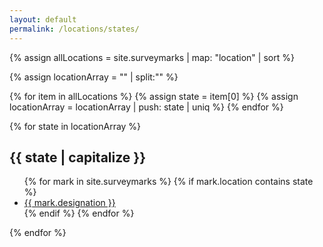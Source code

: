 ```yaml
---
layout: default
permalink: /locations/states/
---
```


{% assign allLocations = site.surveymarks | map: "location" | sort %}

{% assign locationArray = "" | split:"" %}

{% for item in allLocations %}
  {% assign state = item[0] %}
  {% assign locationArray = locationArray | push: state | uniq %}
{% endfor %}

{% for state in locationArray %}
  <h2 id="{{ state | slugify }}">{{ state | capitalize }}</h2>
  <ul>
  {% for mark in site.surveymarks %}
    {% if mark.location contains state %}
    <li><a href="{{mark.url}}">{{ mark.designation }}</a></li>
    {% endif %}
  {% endfor %}
  </ul>
{% endfor %}
